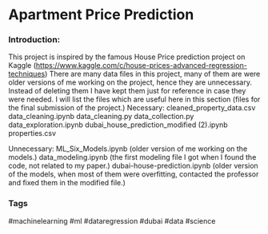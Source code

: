 # Apartment Price Prediction

### Introduction:
This project is inspired by the famous House Price prediction project on Kaggle (https://www.kaggle.com/c/house-prices-advanced-regression-techniques) 
There are many data files in this project, many of them are were older versions of me working on the project, hence they are unnecessary. Instead of deleting them I have kept them just for reference in case they were needed. I will list the files which are useful here in this section (files for the final submission of the project.)
Necessary:
cleaned_property_data.csv
data_cleaning.ipynb
data_cleaning.py
data_collection.py
data_exploration.ipynb
dubai_house_prediction_modified (2).ipynb
properties.csv

Unnecessary:
ML_Six_Models.ipynb (older version of me working on the models.)
data_modeling.ipynb (the first modeling file I got when I found the code, not related to my paper.)
dubai-house-prediction.ipynb (older version of the models, when most of them were overfitting, contacted the professor and fixed them in the modified file.)


### Tags

#machinelearning #ml #dataregression #dubai #data #science
